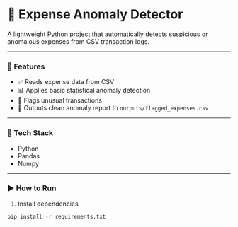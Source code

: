 # 💸 Expense Anomaly Detector

A lightweight Python project that automatically detects suspicious or anomalous expenses from CSV transaction logs.

---

### 📌 Features

- ✅ Reads expense data from CSV
- 📊 Applies basic statistical anomaly detection
- 🚨 Flags unusual transactions
- 📁 Outputs clean anomaly report to `outputs/flagged_expenses.csv`

---

### 🧠 Tech Stack

- Python
- Pandas
- Numpy

---

### ▶️ How to Run

1. Install dependencies  
```bash
pip install -r requirements.txt
